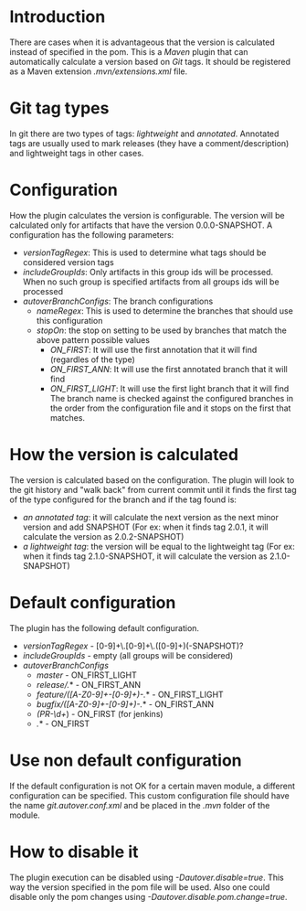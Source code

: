 # Introduction
There are cases when it is advantageous that the version is calculated instead of specified in the pom.
This is a *Maven* plugin that can automatically calculate a version based on *Git* tags. 
It should be registered as a Maven extension *.mvn/extensions.xml*  file.

# Git tag types
In git there are two types of tags: *lightweight* and *annotated*.
Annotated tags are usually used to mark releases (they have a comment/description) and lightweight tags in other cases.

# Configuration
How the plugin calculates the version is configurable.
The version will be calculated only for artifacts that have the version 0.0.0-SNAPSHOT.
A configuration has the following parameters:
- *versionTagRegex*: This is used to determine what tags should be considered version tags
- *includeGroupIds*: Only artifacts in this group ids will be processed. When no such group is specified artifacts from all groups ids will be processed
- *autoverBranchConfigs*: The branch configurations
   - *nameRegex*: This is used to determine the branches that should use this configuration
   - *stopOn*: the stop on setting to be used by branches that match the above pattern possible values
      - *ON_FIRST*: It will use the first annotation that it will find (regardles of the type)
      - *ON_FIRST_ANN*: It will use the first annotated branch that it will find
      - *ON_FIRST_LIGHT*: It will use the first light branch that it will find
The branch name is checked against the configured branches in the order from the configuration file and it stops on the first that matches.

# How the version is calculated
The version is calculated based on the configuration.
The plugin will look to the git history and "walk back" from current commit until it finds the first tag of the type configured for the branch and if the tag found is:
- *an annotated tag*: it will calculate the next version as the next minor version and add SNAPSHOT (For ex: when it finds tag 2.0.1, it will calculate the version as 2.0.2-SNAPSHOT)
- *a lightweight tag*: the version will be equal to the lightweight tag (For ex: when it finds tag 2.1.0-SNAPSHOT, it will calculate the version as 2.1.0-SNAPSHOT)

# Default configuration
The plugin has the following default configuration.
- *versionTagRegex* - [0-9]+\\.[0-9]+\\.([0-9]+)(-SNAPSHOT)?
- *includeGroupIds* - empty (all groups will be considered)
- *autoverBranchConfigs*
  - *master*                        - ON_FIRST_LIGHT
  - *release/.**                    - ON_FIRST_ANN
  - *feature/([A-Z0-9]+-[0-9]+)-.** - ON_FIRST_LIGHT
  - *bugfix/([A-Z0-9]+-[0-9]+)-.**  - ON_FIRST_ANN
  - *(PR-\\d+*)                     - ON_FIRST (for jenkins)
  - *.**                            - ON_FIRST
    
# Use non default configuration
If the default configuration is not OK for a certain maven module, a different configuration can be specified.
This custom configuration file should have the name *git.autover.conf.xml* and be placed in the *.mvn* folder of the module.

# How to disable it
The plugin execution can be disabled using *-Dautover.disable=true*. This way the version specified in the pom file will be used.
Also one could disable only the pom changes using *-Dautover.disable.pom.change=true*.
